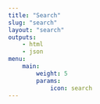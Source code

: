 ```yaml
---
title: "Search"
slug: "search"
layout: "search"
outputs:
    - html
    - json
menu:
    main:
        weight: 5
        params: 
            icon: search
---
```

